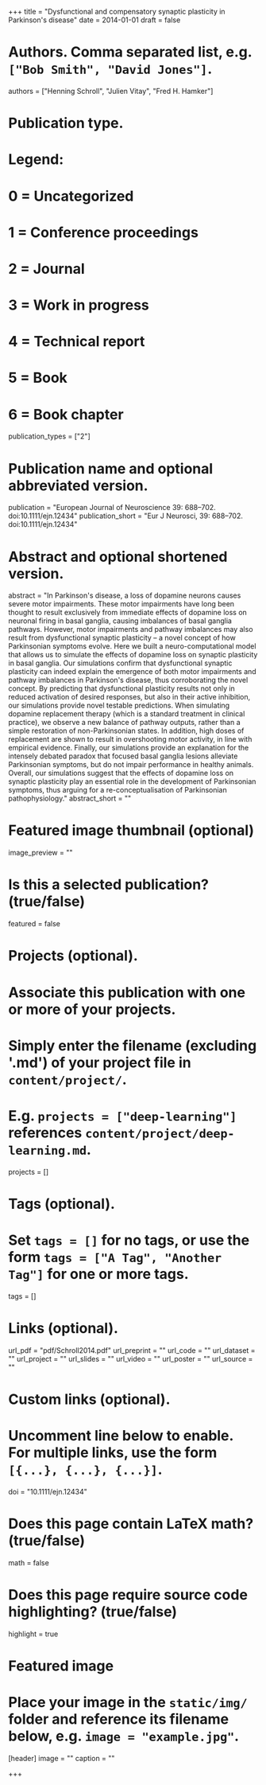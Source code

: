 +++
title = "Dysfunctional and compensatory synaptic plasticity in Parkinson's disease"
date = 2014-01-01
draft = false

# Authors. Comma separated list, e.g. `["Bob Smith", "David Jones"]`.
authors = ["Henning Schroll", "Julien Vitay", "Fred H. Hamker"]

# Publication type.
# Legend:
# 0 = Uncategorized
# 1 = Conference proceedings
# 2 = Journal
# 3 = Work in progress
# 4 = Technical report
# 5 = Book
# 6 = Book chapter
publication_types = ["2"]

# Publication name and optional abbreviated version.
publication = "European Journal of  Neuroscience 39: 688–702. doi:10.1111/ejn.12434"
publication_short = "Eur J Neurosci, 39: 688–702. doi:10.1111/ejn.12434"

# Abstract and optional shortened version.
abstract = "In Parkinson's disease, a loss of dopamine neurons causes severe motor impairments. These motor impairments have long been thought to result exclusively from immediate effects of dopamine loss on neuronal firing in basal ganglia, causing imbalances of basal ganglia pathways. However, motor impairments and pathway imbalances may also result from dysfunctional synaptic plasticity – a novel concept of how Parkinsonian symptoms evolve. Here we built a neuro-computational model that allows us to simulate the effects of dopamine loss on synaptic plasticity in basal ganglia. Our simulations confirm that dysfunctional synaptic plasticity can indeed explain the emergence of both motor impairments and pathway imbalances in Parkinson's disease, thus corroborating the novel concept. By predicting that dysfunctional plasticity results not only in reduced activation of desired responses, but also in their active inhibition, our simulations provide novel testable predictions. When simulating dopamine replacement therapy (which is a standard treatment in clinical practice), we observe a new balance of pathway outputs, rather than a simple restoration of non-Parkinsonian states. In addition, high doses of replacement are shown to result in overshooting motor activity, in line with empirical evidence. Finally, our simulations provide an explanation for the intensely debated paradox that focused basal ganglia lesions alleviate Parkinsonian symptoms, but do not impair performance in healthy animals. Overall, our simulations suggest that the effects of dopamine loss on synaptic plasticity play an essential role in the development of Parkinsonian symptoms, thus arguing for a re-conceptualisation of Parkinsonian pathophysiology."
abstract_short = ""

# Featured image thumbnail (optional)
image_preview = ""

# Is this a selected publication? (true/false)
featured = false

# Projects (optional).
#   Associate this publication with one or more of your projects.
#   Simply enter the filename (excluding '.md') of your project file in `content/project/`.
#   E.g. `projects = ["deep-learning"]` references `content/project/deep-learning.md`.
projects = []

# Tags (optional).
#   Set `tags = []` for no tags, or use the form `tags = ["A Tag", "Another Tag"]` for one or more tags.
tags = []

# Links (optional).
url_pdf = "pdf/Schroll2014.pdf"
url_preprint = ""
url_code = ""
url_dataset = ""
url_project = ""
url_slides = ""
url_video = ""
url_poster = ""
url_source = ""

# Custom links (optional).
#   Uncomment line below to enable. For multiple links, use the form `[{...}, {...}, {...}]`.
doi = "10.1111/ejn.12434"

# Does this page contain LaTeX math? (true/false)
math = false

# Does this page require source code highlighting? (true/false)
highlight = true

# Featured image
# Place your image in the `static/img/` folder and reference its filename below, e.g. `image = "example.jpg"`.
[header]
image = ""
caption = ""

+++
